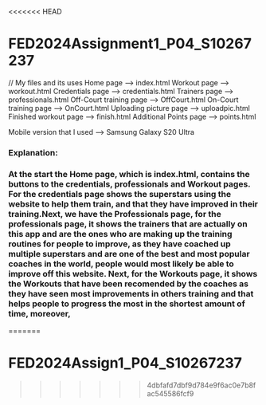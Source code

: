 <<<<<<< HEAD
# FED2024Assignment1_P04_S10267237

// My files and its uses
Home page --> index.html
Workout page --> workout.html
Credentials page --> credentials.html
Trainers page --> professionals.html
Off-Court training page --> OffCourt.html
On-Court training page --> OnCourt.html
Uploading picture page --> uploadpic.html
Finished workout page --> finish.html
Additional Points page --> points.html

Mobile version that I used --> Samsung Galaxy S20 Ultra

### Explanation: 
### At the start the Home page, which is index.html, contains the buttons to the credentials, professionals and Workout pages. For the credentials page shows the superstars using the website to help them train, and that they have improved in their training.Next, we have the Professionals page, for the professionals page, it shows the trainers that are actually on this app and are the ones who are making up the training routines for people to improve, as they have coached up multiple superstars and are one of the best and most popular coaches in the world, people would most likely be able to improve off this website. Next, for the Workouts page, it shows the Workouts that have been recomended by the coaches as they have seen most improvements in others training and that helps people to progress the most in the shortest amount of time, moreover, 
=======
# FED2024Assign1_P04_S10267237
>>>>>>> 4dbfafd7dbf9d784e9f6ac0e7b8fac545586fcf9
